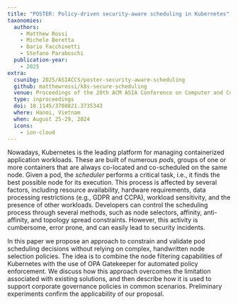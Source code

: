```yaml
---
title: "POSTER: Policy-driven security-aware scheduling in Kubernetes"
taxonomies:
  authors:
    - Matthew Rossi
    - Michele Beretta
    - Dario Facchinetti
    - Stefano Paraboschi
  publication-year:
    - 2025
extra:
  csunibg: 2025/ASIACCS/poster-security-aware-scheduling
  github: matthewrossi/k8s-secure-scheduling
  venue: Proceedings of the 20th ACM ASIA Conference on Computer and Communications Security (ASIACCS)
  type: inproceedings
  doi: 10.1145/3708821.3735343
  where: Hanoi, Vietnam
  when: August 25-29, 2024
  icons:
    - ion-cloud
---
```


Nowadays, Kubernetes is the leading platform for managing containerized
application workloads.
These are built of numerous *pods*, groups
of one or more containers that are always co-located and co-scheduled
on the same node.
Given a pod, the *scheduler* performs a critical task, i.e., it finds the
best possible node for its execution.
This process is affected by several factors, including resource
availability, hardware requirements, data processing restrictions
(e.g., GDPR and CCPA), workload sensitivity, and the presence of other
workloads.
Developers can control the scheduling process through several methods, such as
node selectors, affinity, anti-affinity, and topology spread constraints.
However, this activity is cumbersome, error prone, and can easily lead to
security incidents.

In this paper we propose an approach to constrain and validate pod scheduling
decisions without relying on complex, handwritten node selection policies.
The idea is to
combine the node filtering capabilities of Kubernetes with the use of
OPA Gatekeeper for automated policy enforcement.
We discuss how this approach overcomes the limitation associated with
existing solutions, and then describe how it is used to support corporate
governance policies in common scenarios.
Preliminary experiments confirm the applicability of our proposal.
